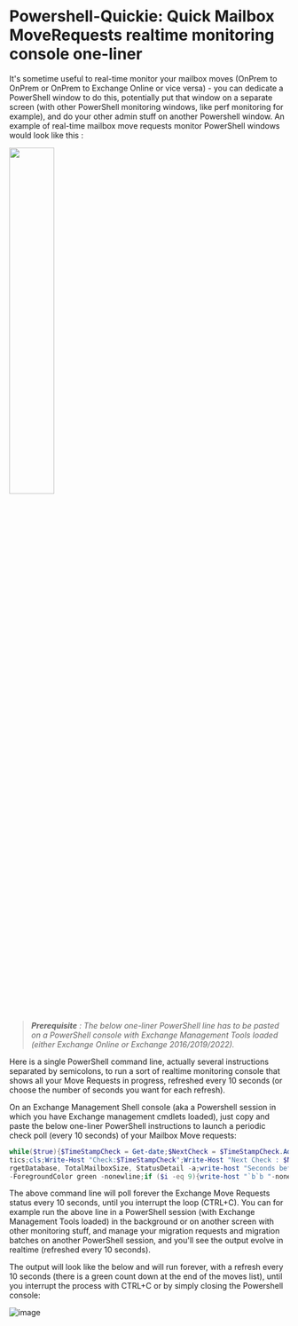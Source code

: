 # Powershell-Quickie: Quick Mailbox MoveRequests realtime monitoring console one-liner

It's sometime useful to real-time monitor your mailbox moves (OnPrem to OnPrem or OnPrem to Exchange Online or vice versa) - you can dedicate a PowerShell window to do this, potentially put that window on a separate screen (with other PowerShell monitoring windows, like perf monitoring for example), and do your other admin stuff on another Powershell window. An example of real-time mailbox move requests monitor PowerShell windows would look like this :

<img src=https://user-images.githubusercontent.com/33433229/176021663-5f0e90b3-cfa3-4fcd-9d49-fa4dc63bc43d.png height = 40%>


> ***Prerequisite** : The below one-liner PowerShell line has to be pasted on a PowerShell console with Exchange Management Tools loaded (either Exchange Online or Exchange 2016/2019/2022).*

Here is a single PowerShell command line, actually several instructions separated by semicolons, to run a sort of realtime monitoring console that shows all your Move Requests in progress, refreshed every 10 seconds (or choose the number of seconds you want for each refresh).

On an Exchange Management Shell console (aka a Powershell session in which you have Exchange management cmdlets loaded), just copy and paste the below one-liner PowerShell instructions to launch a periodic check poll (every 10 seconds) of your Mailbox Move requests:

```powershell
while($true){$TimeStampCheck = Get-date;$NextCheck = $TimeStampCheck.AddSeconds(10);$NexStat = get-moverequest | Get-MoveRequestStatis
tics;cls;Write-Host "Check:$TimeStampCheck";Write-Host "Next Check : $NextCheck";$NexStat | ft DisplayName, PercentComplete, SourceDatabase, Ta
rgetDatabase, TotalMailboxSize, StatusDetail -a;write-host "Seconds before new refresh: " -nonewline;For ($i=10;$i -ge 0;$i--){Write-Host "$i"
-ForegroundColor green -nonewline;if ($i -eq 9){write-host "`b`b "-nonewline}else{write-host "`b" -nonewline};Sleep 1}}
```

The above command line will poll forever the Exchange Move Requests status every 10 seconds, until you interrupt the loop (CTRL+C). You can for example run the above line in a PowerShell session (with Exchange Management Tools loaded) in the background or on another screen with other monitoring stuff, and manage your migration requests and migration batches on another PowerShell session, and you'll see the output evolve in realtime (refreshed every 10 seconds).

The output will look like the below and will run forever, with a refresh every 10 seconds (there is a green count down at the end of the moves list), until you interrupt the process with CTRL+C or by simply closing the Powershell console:

![image](https://user-images.githubusercontent.com/33433229/176021663-5f0e90b3-cfa3-4fcd-9d49-fa4dc63bc43d.png)
